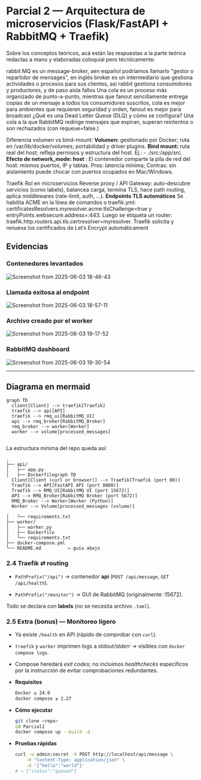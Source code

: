 # Parcial 2 — Arquitectura de microservicios (Flask/FastAPI + RabbitMQ + Traefik)

Sobre los conceptos teóricos, acá están las respuestas a la parte teórica redactas a mano y elaboradas coloquial pero técniicamente:

rabbit MQ es un message-broker, aen español podríamos llamarlo "gestor o repartidor de mensages", en inglés broker es un intermediario que gestiona actividades o procesos para sus clientes, así rabbit gestiona consumidores y productores, y de paso aísla fallos
Una cola es un proceso más organizado de punto-a-punto, mientras que fanout sencillamente entrega copias de un mensaje a todos los consumidores suscritos, cola es mejor para ambientes que requieren seguridad y orden, fanout es mejor para broadcast
¿Qué es una Dead Letter Queue (DLQ) y cómo se configura? Una cola a la que RabbitMQ redirige mensajes que expiran, superan reintentos o son rechazados (con requeue=false.)

Diferencia volumen vs bind-mount: **Volumen:** gestionado por Docker; ruta en /var/lib/docker/volumes; portabilidad y driver plugins. **Bind mount:** ruta real del host; refleja permisos y estructura del host. Ej.: - ./src:/app/src.
**Efecto de network_mode: host** : El contenedor comparte la pila de red del host: mismos puertos, IP y tablas. Pros: latencia mínima; Contras: sin aislamiento puede chocar con puertos ocupados en Mac/Windows.

Traefik
Rol en microservicios	Reverse proxy / API Gateway: auto-descubre servicios (como labels), balancea carga, termina TLS, hace path routing, aplica middlewares (rate-limit, auth, …).
**Endpoints TLS automáticos**	Se habilita ACME en la línea de comandos o traefik.yml:
certificatesResolvers.myresolver.acme.tlsChallenge=true y entryPoints.websecure.address=:443. Luego se etiqueta un router: traefik.http.routers.api.tls.certresolver=myresolver. Traefik solicita y renueva los certificados de Let’s Encrypt automáticament

## Evidencias

### Contenedores levantados
![Screenshot from 2025-06-03 18-46-43](https://github.com/user-attachments/assets/cea75f85-f160-4c53-b62f-2e48e0ce6ab3)

### Llamada exitosa al endpoint
![Screenshot from 2025-06-03 18-57-11](https://github.com/user-attachments/assets/05190386-0a43-4b5d-b758-bba710fee90f) 

### Archivo creado por el worker
![Screenshot from 2025-06-03 19-17-52](https://github.com/user-attachments/assets/7688d862-5d79-4f76-9ed6-758eb9cf8789) 

### RabbitMQ dashboard
![Screenshot from 2025-06-03 19-30-54](https://github.com/user-attachments/assets/4b279c64-478d-4652-be12-cacb9cb12abe) 


---

## Diagrama en mermaid

```mermaid
graph TD
  client[Client] --> traefik[Traefik]
  traefik --> api[API]
  traefik --> rmq_ui[RabbitMQ_UI]
  api --> rmq_broker[RabbitMQ_Broker]
  rmq_broker --> worker[Worker]
  worker --> volume[processed_messages]


```

La estructura mínima del repo queda así:

```
.
├── api/
│   ├── app.py
│   ├── Dockerfilegraph TD
  Client[Client (curl or browser)] --> Traefik[Traefik (port 80)]
  Traefik --> API[FastAPI API (port 8000)]
  Traefik --> RMQ_UI[RabbitMQ UI (port 15672)]
  API --> RMQ_Broker[RabbitMQ Broker (port 5672)]
  RMQ_Broker --> Worker[Worker (Python)]
  Worker --> Volume[processed_messages (volume)]

│   └── requirements.txt
├── worker/
│   ├── worker.py
│   ├── Dockerfile
│   └── requirements.txt
├── docker-compose.yml
└── README.md          ← guía abajo
```

### 2.4 Traefik ⇄ routing

- `PathPrefix("/api")` → contenedor **api** (`POST /api/message`, `GET /api/health`).
  
- `PathPrefix("/monitor")` → GUI de RabbitMQ (originalmente :15672).
  

Todo se declara con **labels** (no se necesita archivo `.toml`).

### 2.5 Extra (bonus) — Monitoreo ligero

- Ya existe `/health` en API (rápido de comprobar con `curl`).
  
- `traefik` y `worker` imprimen logs a *stdout/stderr* → visibles con `docker compose logs`.
  
- Compose heredará *exit codes*; no incluimos *healthchecks* específicos por la instrucción de evitar comprobaciones redundantes.

- **Requisitos**
  
  ```bash
  Docker ≥ 24.0  
  docker compose ≥ 2.27
  ```
  
- **Cómo ejecutar**
  
  ```bash
  git clone <repo>
  cd Parcial2
  docker compose up --build -d
  ```
  
- **Pruebas rápidas**
  
  ```bash
  curl -u admin:secret -X POST http://localhost/api/message \
      -H "Content-Type: application/json" \
      -d '{"hello":"world"}'
  # → {"status":"queued"}
  ```
  
